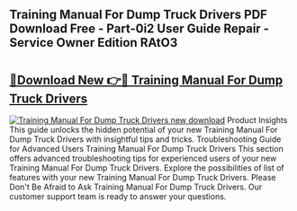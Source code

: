 ## Training Manual For Dump Truck Drivers PDF Download Free - Part-0i2 User Guide Repair - Service Owner Edition RAtO3

# <h2><a href="http://bc6943.oget.top/?id=Training+Manual+For+Dump+Truck+Drivers">🔗Download New 👉🔴 Training Manual For Dump Truck Drivers</a></h2>

[![Training Manual For Dump Truck Drivers new download](https://i.imgur.com/5g1atiW.png)](http://bc6943.oget.top/?id=Training+Manual+For+Dump+Truck+Drivers)
Product Insights This guide unlocks the hidden potential of your new Training Manual For Dump Truck Drivers with insightful tips and tricks. Troubleshooting Guide for Advanced Users Training Manual For Dump Truck Drivers This section offers advanced troubleshooting tips for experienced users of your new Training Manual For Dump Truck Drivers. Explore the possibilities of list of features with your new Training Manual For Dump Truck Drivers. Please Don't Be Afraid to Ask Training Manual For Dump Truck Drivers. Our customer support team is ready to answer your questions.
